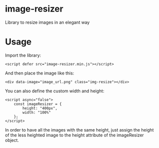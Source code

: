# image-resizer
Library to resize images in an elegant way

# Usage
Import the library:

```
<script defer src="image-resizer.min.js"></script>
```

And then place the image like this:

```
<div data-image="image_url.png" class="img-resize"></div>
```

You can also define the custom width and height:

```
<script async="false">
    const imageResizer = {
        height: "400px",
        width: "100%"
    };
</script>
```

In order to have all the images with the same height, just assign the height of the less heighted image to the height attribute of the imageResizer object.